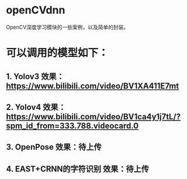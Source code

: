 # openCVdnn
OpenCV深度学习模块的一些案例，以及简单的封装。

# 可以调用的模型如下：

## 1. Yolov3                      效果：https://www.bilibili.com/video/BV1XA411E7mt

## 2. Yolov4                      效果：https://www.bilibili.com/video/BV1ca4y1j7tL/?spm_id_from=333.788.videocard.0

## 3. OpenPose                    效果：待上传

## 4. EAST+CRNN的字符识别      效果：待上传
